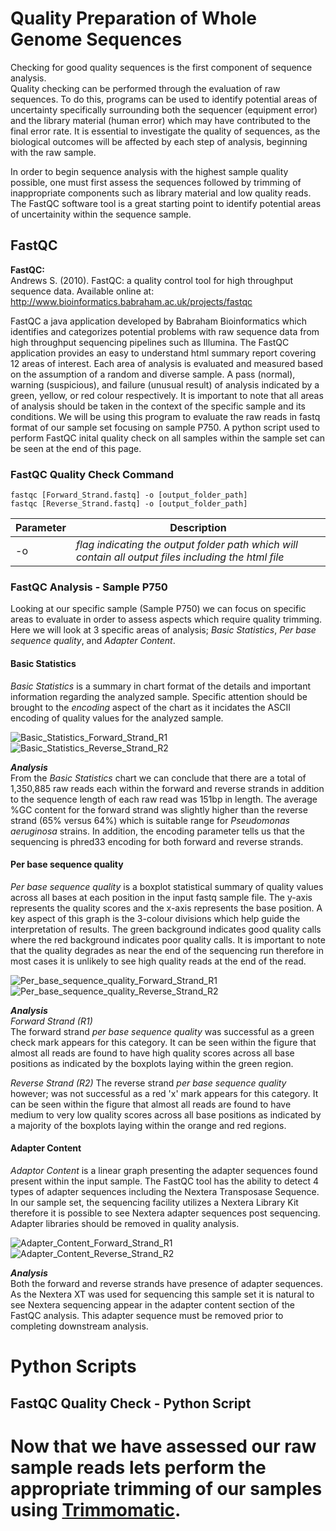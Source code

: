 # Quality Preparation of Whole Genome Sequences

Checking for good quality sequences is the first component of sequence analysis.  
Quality checking can be performed through the evaluation of raw sequences. To do this, programs can be used to identify potential areas of uncertainty specifically surrounding both the sequencer (equipment error) and the library material (human error) which may have contributed to the final error rate. It is essential to investigate the quality of sequences, as the biological outcomes will be affected by each step of analysis, beginning with the raw sample. 

In order to begin sequence analysis with the highest sample quality possible, one must first assess the sequences followed by trimming of inappropriate components such as library material and low quality reads. The FastQC software tool is a great starting point to identify potential areas of uncertainity within the sequence sample.  

## FastQC
**FastQC:**  
Andrews S. (2010). FastQC: a quality control tool for high throughput sequence data. Available online at: http://www.bioinformatics.babraham.ac.uk/projects/fastqc

FastQC a java application developed by Babraham Bioinformatics which identifies and categorizes potential problems with raw sequence data from high throughput sequencing pipelines such as Illumina. The FastQC application provides an easy to understand html summary report covering 12 areas of interest. Each area of analysis is evaluated and measured based on the assumption of a random and diverse sample. A pass (normal), warning (suspicious), and failure (unusual result) of analysis indicated by a green, yellow, or red colour respectively. It is important to note that all areas of analysis should be taken in the context of the specific sample and its conditions. We will be using this program to evaluate the raw reads in fastq format of our sample set focusing on sample P750. A python script used to perform FastQC inital quality check on all samples within the sample set can be seen at the end of this page. 

### FastQC Quality Check Command 
```
fastqc [Forward_Strand.fastq] -o [output_folder_path]
fastqc [Reverse_Strand.fastq] -o [output_folder_path]
```  
Parameter | Description  
----------|-------------  
-o | *flag indicating the output folder path which will contain all output files including the html file*  

### FastQC Analysis - Sample P750
Looking at our specific sample (Sample P750) we can focus on specific areas to evaluate in order to assess aspects which require quality trimming. Here we will look at 3 specific areas of analysis; *Basic Statistics*, *Per base sequence quality*, and *Adapter Content*.  

#### Basic Statistics
*Basic Statistics* is a summary in chart format of the details and important information regarding the analyzed sample. Specific attention should be brought to the *encoding* aspect of the chart as it incidates the ASCII encoding of quality values for the analyzed sample.  

![Basic_Statistics_Forward_Strand_R1](/media/sdc/P750_Github/P750_R2_fastqc_before.png)  
![Basic_Statistics_Reverse_Strand_R2](/media/sdc/P750_Github/P750_R2_fastqc_before.png)  

***Analysis***  
From the *Basic Statistics* chart we can conclude that there are a total of 1,350,885 raw reads each within the forward and reverse strands in addition to the sequence length of each raw read was 151bp in length. The average %GC content for the forward strand was slightly higher than the reverse strand (65% versus 64%) which is suitable range for *Pseudomonas aeruginosa* strains. In addition, the encoding parameter tells us that the sequencing is phred33 encoding for both forward and reverse strands.   

#### Per base sequence quality
*Per base sequence quality* is a boxplot statistical summary of quality values across all bases at each position in the input fastq sample file. The y-axis represents the quality scores and the x-axis represents the base position. A key aspect of this graph is the 3-colour divisions which help guide the interpretation of results. The green background indicates good quality calls where the red background indicates poor quality calls. It is important to note that the quality degrades as near the end of the sequencing run therefore in most cases it is unlikely to see high quality reads at the end of the read.  

![Per_base_sequence_quality_Forward_Strand_R1](/media/sdc/P750_Github/P750_R1_perqualitybase_fastqc_before.png)  
![Per_base_sequence_quality_Reverse_Strand_R2](/media/sdc/P750_Github/P750_R2_perqualitybase_fastqc_before.png)  

***Analysis***  
*Forward Strand (R1)*  
The forward strand *per base sequence quality* was successful as a green check mark appears for this category. It can be seen within the figure that almost all reads are found to have high quality scores across all base positions as indicated by the boxplots laying within the green region.  

*Reverse Strand (R2)* 
The reverse strand *per base sequence quality* however; was not successful as a red 'x' mark appears for this category. It can be seen within the figure that almost all reads are found to have medium to very low quality scores across all base positions as indicated by a majority of the boxplots laying within the orange and red regions.  

#### Adapter Content
*Adaptor Content* is a linear graph presenting the adapter sequences found present within the input sample. The FastQC tool 
has the ability to detect 4 types of adapter sequences including the Nextera Transposase Sequence. In our sample set, the sequencing facility utilizes a Nextera Library Kit therefore it is possible to see Nextera adapter sequences post sequencing. Adapter libraries should be removed in quality analysis.  

![Adapter_Content_Forward_Strand_R1](/media/sdc/P750_Github/P750_R1_adaptercontent_fastqc_before.png)
![Adapter_Content_Reverse_Strand_R2](/media/sdc/P750_Github/P750_R2_adaptercontent_fastqc_before.png)

***Analysis***  
Both the forward and reverse strands have presence of adapter sequences. As the Nextera XT was used for sequencing this sample set it is natural to see Nextera sequencing appear in the adapter content section of the FastQC analysis. This adapter sequence must be removed prior to completing downstream analysis.   

# Python Scripts
## FastQC Quality Check - Python Script

# Now that we have assessed our raw sample reads lets perform the appropriate trimming of our samples using [Trimmomatic](https://github.com/rszymkiewicz/Comparison_of_Mappers/blob/master/4_Quality_Preparations_Trimmomatic.md).
